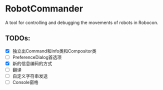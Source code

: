 # RobotCommander

A tool for controlling and debugging the movements of robots in Robocon.

## TODOs:

- [x] 独立出Command和Info类和Compositor类
- [ ] PreferenceDialog首选项
- [x] 新的信息编码的方式
- [ ] 翻译
- [ ] 自定义字符串发送
- [ ] Console窗格
